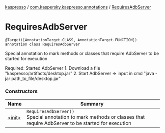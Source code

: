 [kaspresso](../../index.md) / [com.kaspersky.kaspresso.annotations](../index.md) / [RequiresAdbServer](./index.md)

# RequiresAdbServer

`@Target([AnnotationTarget.CLASS, AnnotationTarget.FUNCTION]) annotation class RequiresAdbServer`

Special annotation to mark methods or classes that require AdbServer to be started for execution

Required: Started AdbServer
    1. Download a file "kaspresso/artifacts/desktop.jar"
    2. Start AdbServer =&gt; input in cmd "java -jar path_to_file/desktop.jar"

### Constructors

| Name | Summary |
|---|---|
| [&lt;init&gt;](-init-.md) | `RequiresAdbServer()`<br>Special annotation to mark methods or classes that require AdbServer to be started for execution |
